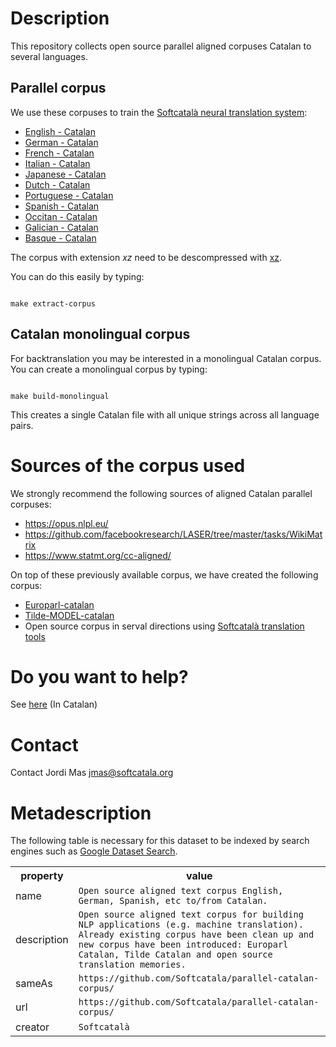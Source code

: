 # Description
This repository collects open source parallel aligned corpuses Catalan to several languages.

## Parallel corpus

We use these corpuses to train the [Softcatalà neural translation system](https://github.com/Softcatala/nmt-softcatala):

* [English - Catalan](./eng-cat/)
* [German - Catalan](./deu-cat/)
* [French - Catalan](./fra-cat/)
* [Italian - Catalan](./ita-cat/)
* [Japanese - Catalan](./jpn-cat/)
* [Dutch - Catalan](./nld-cat/)
* [Portuguese - Catalan](./por-cat/)
* [Spanish - Catalan](./spa-cat/)
* [Occitan - Catalan](./oci-cat/)
* [Galician - Catalan](./glg-cat/)
* [Basque - Catalan](./eus-cat/)

The corpus with extension *xz* need to be descompressed with [xz](https://tukaani.org/xz/).

You can do this easily by typing:

```shell

make extract-corpus
```

## Catalan monolingual corpus

For backtranslation you may be interested in a monolingual Catalan corpus. You can create a monolingual corpus by typing:

```shell

make build-monolingual
```

This creates a single Catalan file with all unique strings across all language pairs.

# Sources of the corpus used

We strongly recommend the following sources of aligned Catalan parallel corpuses:
* https://opus.nlpl.eu/
* https://github.com/facebookresearch/LASER/tree/master/tasks/WikiMatrix
* https://www.statmt.org/cc-aligned/

On top of these previously available corpus, we have created the following corpus:

* [Europarl-catalan](https://github.com/Softcatala/Europarl-catalan)
* [Tilde-MODEL-catalan](https://github.com/Softcatala/Tilde-MODEL-catalan)
* Open source corpus in serval directions using [Softcatalà translation tools](https://github.com/Softcatala/translation-memory-tools)

# Do you want to help?

See [here](./CONTRIBUTING.md) (In Catalan)

# Contact

Contact Jordi Mas <jmas@softcatala.org>

# Metadescription

The following table is necessary for this dataset to be indexed by search
engines such as <a href="https://g.co/datasetsearch">Google Dataset Search</a>.

<div itemscope itemtype="http://schema.org/Dataset">
  <table>
    <tr>
      <th>property</th>
      <th>value</th>
    </tr>
    <tr>
      <td>name</td>
      <td><code itemprop="name">Open source aligned text corpus English, German, Spanish, etc to/from Catalan.</code></td>
    </tr>
    <tr>
      <td>description</td>
      <td><code itemprop="description">Open source aligned text corpus for building NLP applications (e.g. machine translation). Already existing corpus have been clean up and new corpus have been introduced: Europarl Catalan, Tilde Catalan and open source translation memories.</code></td>
    </tr>
    <tr>
      <td>sameAs</td>
      <td><code itemprop="sameAs">https://github.com/Softcatala/parallel-catalan-corpus/</code></td>
    </tr>
    <tr>
      <td>url</td>
      <td><code itemprop="url">https://github.com/Softcatala/parallel-catalan-corpus/</code></td>
    </tr>
    <tr>
      <td>creator</td>
      <td><code itemprop="creator">Softcatalà</code></td>
    </tr>
  </table>
</div>

